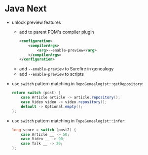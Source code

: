 # Java Next

* unlock preview features
	* add to parent POM's compiler plugin
		```xml
		<configuration>
			<compilerArgs>
				<arg>--enable-preview</arg>
			</compilerArgs>
		</configuration>
		```
	* add `--enable-preview` to Surefire in genealogy
	* add `--enable-preview` to scripts

* use `switch` pattern matching in `RepoGenealogist::getRepository`:

	```java
	return switch (post) {
		case Article article -> article.repository();
		case Video video -> video.repository();
		default -> Optional.empty();
	};
	```

* use `switch` pattern matching in `TypeGenealogist::infer`:

	```java
	long score = switch (post2) {
		case Article __ -> 50;
		case Video __ -> 90;
		case Talk __ -> 20;
	};
	```
